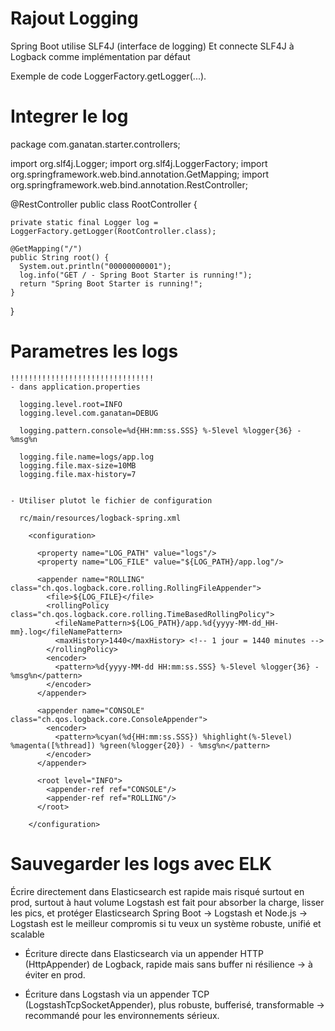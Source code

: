 # Rajout Logging


  Spring Boot utilise SLF4J (interface de logging)
  Et connecte SLF4J à Logback comme implémentation par défaut
  
  Exemple de code
    LoggerFactory.getLogger(...).

# Integrer le log

  package com.ganatan.starter.controllers;

  import org.slf4j.Logger;
  import org.slf4j.LoggerFactory;
  import org.springframework.web.bind.annotation.GetMapping;
  import org.springframework.web.bind.annotation.RestController;

  @RestController
  public class RootController {

    private static final Logger log = LoggerFactory.getLogger(RootController.class);

    @GetMapping("/")
    public String root() {
      System.out.println("00000000001");
      log.info("GET / - Spring Boot Starter is running!");
      return "Spring Boot Starter is running!";
    }
  }


  # Parametres les logs

    !!!!!!!!!!!!!!!!!!!!!!!!!!!!!!!!
    - dans application.properties

      logging.level.root=INFO
      logging.level.com.ganatan=DEBUG

      logging.pattern.console=%d{HH:mm:ss.SSS} %-5level %logger{36} - %msg%n

      logging.file.name=logs/app.log
      logging.file.max-size=10MB
      logging.file.max-history=7


    - Utiliser plutot le fichier de configuration
    
      rc/main/resources/logback-spring.xml

        <configuration>

          <property name="LOG_PATH" value="logs"/>
          <property name="LOG_FILE" value="${LOG_PATH}/app.log"/>

          <appender name="ROLLING" class="ch.qos.logback.core.rolling.RollingFileAppender">
            <file>${LOG_FILE}</file>
            <rollingPolicy class="ch.qos.logback.core.rolling.TimeBasedRollingPolicy">
              <fileNamePattern>${LOG_PATH}/app.%d{yyyy-MM-dd_HH-mm}.log</fileNamePattern>
              <maxHistory>1440</maxHistory> <!-- 1 jour = 1440 minutes -->
            </rollingPolicy>
            <encoder>
              <pattern>%d{yyyy-MM-dd HH:mm:ss.SSS} %-5level %logger{36} - %msg%n</pattern>
            </encoder>
          </appender>

          <appender name="CONSOLE" class="ch.qos.logback.core.ConsoleAppender">
            <encoder>
              <pattern>%cyan(%d{HH:mm:ss.SSS}) %highlight(%-5level) %magenta([%thread]) %green(%logger{20}) - %msg%n</pattern>
            </encoder>
          </appender>

          <root level="INFO">
            <appender-ref ref="CONSOLE"/>
            <appender-ref ref="ROLLING"/>
          </root>

        </configuration>


# Sauvegarder les logs avec ELK

  Écrire directement dans Elasticsearch est rapide mais risqué
  surtout en prod, surtout à haut volume
  Logstash est fait pour absorber la charge, lisser les pics, et protéger Elasticsearch
  Spring Boot → Logstash et Node.js → Logstash est le meilleur compromis si tu veux un système robuste, unifié et scalable


  - Écriture directe dans Elasticsearch
    via un appender HTTP (HttpAppender) de Logback, rapide mais sans buffer ni résilience → à éviter en prod.

  - Écriture dans Logstash
    via un appender TCP (LogstashTcpSocketAppender), plus robuste, bufferisé, transformable → recommandé pour les environnements sérieux.